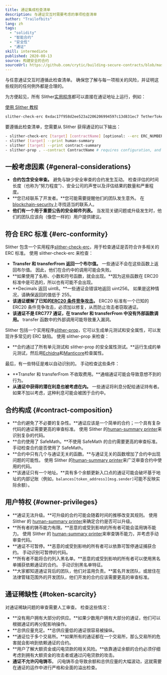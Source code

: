 ```yaml
---
title: 通证集成检查清单
description: 与通证交互时需要考虑的事项检查清单
author: "Trailofbits"
lang: zh
tags:
  - "solidity"
  - "智能合约"
  - "安全性"
  - "通证"
skill: intermediate
published: 2020-08-13
source: 构建安全的合约
sourceUrl: https://github.com/crytic/building-secure-contracts/blob/master/development-guidelines/token_integration.md
---
```


与任意通证交互时遵循此检查清单。 确保您了解与每一项相关的风险，并证明这些规则的任何例外都是合理的。

为方便起见，所有 Slither[实用程序](https://github.com/crytic/slither#tools)都可以直接在通证地址上运行，例如：

[使用 Slither 教程](/developers/tutorials/how-to-use-slither-to-find-smart-contract-bugs/)

```bash
slither-check-erc 0xdac17f958d2ee523a2206206994597c13d831ec7 TetherToken
```

要遵循此检查清单，您需要从 Slither 获得通证的以下输出：

```bash
- slither-check-erc [target] [contractName] [optional: --erc ERC_NUMBER]
- slither [target] --print human-summary
- slither [target] --print contract-summary
- slither-prop . --contract ContractName # requires configuration, and use of Echidna and Manticore
```

## 一般考虑因素 {#general-considerations}

- **合约包含安全审查。** 避免与缺少安全审查的合约发生互动。 检查评估的时间长度（也称为“努力程度”）、安全公司的声誉以及评估结果的数量和严重程度。
- **您已经联系了开发者。**您可能需要提醒他们的团队发生意外。 在[blockchain-security](https://github.com/crytic/blockchain-security-contacts)上寻找适当的联系人。
- **他们有一个用于重要公告的安全邮件列表。** 当发现关键问题或升级发生时，他们的团队应该向（像您一样的）用户提供建议。

## 符合 ERC 标准 {#erc-conformity}

Slither 包含一个实用程序[slither-check-erc](https://github.com/crytic/slither/wiki/ERC-Conformance)，用于检查通证是否符合许多相关的 ERC 标准。 使用 slither-check-erc 来检查：

- **Transfer 和 transferFrom 返回一个布尔值。** 一些通证不会在这些函数上返回布尔值。 因此，他们在合约中的调用可能会失败。
- **如果使用了名称、小数和符号函数，就会出现。**因为这些函数在 ERC20 标准中是可选的，所以也有可能不会出现。
- **Decimals 返回 uint8。**一些通证会错误地返回 uint256。 如果是这种情况，请确保返回的值低于 255。
- **该通证缓解了已知的[ERC20 条件竞争攻击](https://github.com/ethereum/EIPs/issues/20#issuecomment-263524729)。** ERC20 标准有一个已知的 ERC20 条件竞争攻击，必须加以修复，从而防止攻击者窃取通证。
- **该通证不是 ERC777 通证，在 transfer 和 transferFrom 中没有外部函数调用。** transfer 函数中的外部调用可能导致重入漏洞。

Slither 包括一个实用程序[slither-prop](https://github.com/crytic/slither/wiki/Property-generation)，它可以生成单元测试和安全属性，可以发现许多常见的 ERC 缺陷。 使用 slither-prop 来检查：

- **合约通过了所有单元测试和 slither-prop 的安全属性测试。**运行生成的单元测试，然后用[Echidna](https://github.com/crytic/echidna)和[Manticore](https://manticore.readthedocs.io/en/latest/verifier.html)检查属性。

最后，有一些特征是难以自动识别的。 手动检查这些条件：

- **Transfer 和 transferFrom 不收取费用。**通缩通证可能会导致意想不到的行为。
- **从通证中获得的潜在利息也被考虑在内。** 一些通证将利息分配给通证持有者。 如果不加以考虑，这种利息可能会被困于合约中。

## 合约构成 {#contract-composition}

- **合约避免了不必要的复杂性。**通证应该是一个简单的合约；一个具有复杂代码的通证需要更高的审查标准。 使用 Slither 的[human-summary printer](https://github.com/crytic/slither/wiki/Printer-documentation#human-summary)来识别复杂的代码。
- **合约使用了 SafeMath。**不使用 SafeMath 的合约需要更高的审查标准。 手动检查合约是否使用了 SafeMath。
- **合约中只有几个与通证无关的函数。**与通证无关的函数增加了合约中出现问题的可能性。 使用 Slither 的[human-summary printer](https://github.com/crytic/slither/wiki/Printer-documentation#contract-summary)来广泛审查合约中使用的代码。
- **该通证只有一个地址。**具有多个余额更新入口点的通证可能会破坏基于地址的内部记账（例如，`balances[token_address][msg.sender]`可能不反映实际余额）。

## 用户特权 {#owner-privileges}

- **通证无法升级。**可升级的合约可能会随着时间的推移改变其规则。 使用 Slither 的 [human-summary printer](https://github.com/crytic/slither/wiki/Printer-documentation#contract-summary)来确定合约是否可以升级。
- **所有者的铸币能力有限。**恶意的或受到影响的所有者可能会滥用铸币能力。 使用 Slither 的 [human-summary printer](https://github.com/crytic/slither/wiki/Printer-documentation#contract-summary)来审查铸币能力，并考虑手动审查代码。
- **通证不可暂停。**恶意的或受到影响的所有者可以依靠可暂停通证捕获合约。 手动识别可暂停的代码。
- **所有者不能将合约列入黑名单。**恶意的或受到影响的所有者可以使用黑名单捕获依赖通证的合约。 手动识别黑名单特征。
- **大家都知道通证背后的团队，他们对滥用负责。**匿名开发团队，或居住在法律管辖范围外的开发团队，他们开发的合约应该需要更高的审查标准。

## 通证稀缺性 {#token-scarcity}

对通证稀缺问题的审查需要人工审查。 检查这些情况：

- **没有用户拥有大部分的供应。**如果少数用户拥有大部分的通证，他们可以根据通证的再分配影响操作。
- **总供应量充足。**总供应量低的通证很容易被操纵。
- **通证位于多个交易所。**如果所有的通证都在一个交易所，那么交易所的危害就会影响到依赖通证的合约。
- **用户了解大额资金或闪电贷款的相关风险。**依靠通证余额的合约必须仔细考虑到拥有大额资金的攻击者或通过闪电贷款的攻击。
- **通证不允许闪电铸币**。 闪电铸币会导致余额和总供应量的大幅波动，这就需要在通证的运作中进行严格和全面的溢出检查。
